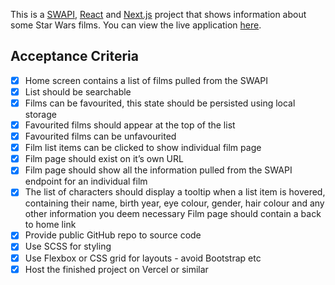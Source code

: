 This is a [SWAPI](https://www.swapi.tech/), [React](https://reactjs.org/) and [Next.js](https://nextjs.org/) project that shows information about some Star Wars films. You can view the live application [here](https://swapi-react-next-js-test.vercel.app/).

## Acceptance Criteria
- [x] Home screen contains a list of films pulled from the SWAPI
- [x] List should be searchable
- [x] Films can be favourited, this state should be persisted using local storage
- [x] Favourited films should appear at the top of the list
- [x] Favourited films can be unfavourited
- [x] Film list items can be clicked to show individual film page
- [x] Film page should exist on it’s own URL
- [x] Film page should show all the information pulled from the SWAPI endpoint for an individual film
- [x] The list of characters should display a tooltip when a list item is hovered, containing their name, birth year, eye colour, gender, hair colour and any other information you deem necessary
Film page should contain a back to home link
- [x] Provide public GitHub repo to source code
- [x] Use SCSS for styling
- [x] Use Flexbox or CSS grid for layouts - avoid Bootstrap etc
- [x] Host the finished project on Vercel or similar
